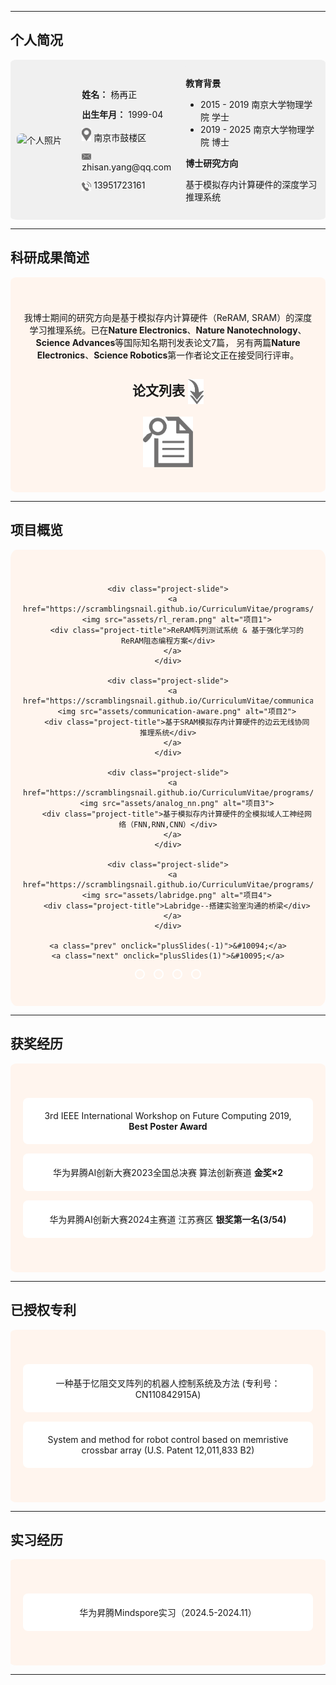 <style>
/* 通用样式 */
.section {
  padding: 40px 20px;
}
.section h2 {
  font-weight: bold;
  text-align: center;
  margin-bottom: 20px;
}
.section a {
  text-decoration: none;
  color: inherit;
  transition: all 0.3s ease;
}
.section a:hover {
  filter: brightness(1.1);
}

/* 第一栏：个人简况 */
.personal-info {
  display: flex;
  background-color: #f0f0f0;
  padding: 10px;
  align-items: center;
  border-radius: 2%;
}
.personal-photo {
  flex: 0.8;
  text-align: left;
}
.personal-photo img {
  width: 120px;
  height: 175px;
  object-fit: cover;
  border-radius: 8px;
}
.personal-details {
  flex: 1.2;
  padding: 0 20px;
  text-align: left;
}
.personal-details p {
  margin: 12px 0;
}
.education {
  flex: 2;
  background-color: #f0f0f0;
  padding: 3px;
  border-radius: 2%;
}

/* 第二栏：科研成果简述 */
.research {
  background-color: seashell;
  text-align: center;
  border-radius: 2%;
}
.research .paper-link img {
  width: 40px;
  transition: all 0.3s ease;
}
.research .paper-link img:hover {
  box-shadow: 0 0 10px #333;
  transform: scale(1.1);
  border-radius: 8px;
}

/* 第三栏：项目概览 */
.projects {
  background-color: seashell;
  text-align: center;
  position: relative;
  border-radius: 2%;
}
.project-carousel {
  position: relative;
  max-width: 600px;
  margin: auto;
}
.project-slide {
  display: none;
}
.project-slide img {
  width: 100%;
  border-radius: 8px;
  transition: all 0.3s ease;
}
.project-slide img:hover {
  transform: scale(1.05);
  box-shadow: 0 0 15px #333;
}
.project-title {
  font-weight: bold;
  font-size: 30px;
  margin-top: 10px;
}
.project-title:hover {
  text-shadow: 0 0 5px #555;
}
.prev, .next {
  cursor: pointer;
  position: absolute;
  top: 50%;
  padding: 10px;
  margin-top: -20px;
  color: white;
  font-size: 70px;
  background-color: rgba(0,0,0,0.4);
  border-radius: 10%;
  transition: all 0.3s;
}
.prev:hover, .next:hover {
  background-color: rgba(0,0,0,0.7);
  transform: scale(1.5);
}
.prev { left: -80px; }
.next { right: -80px; }
.dots {
  text-align: center;
  margin-top: 10px;
}
.dot {
  height: 12px;
  width: 12px;
  margin: 0 5px;
  display: inline-block;
  border-radius: 50%;
  background-color: transparent;
  border: 2px solid white;
  cursor: pointer;
}
.active {
  background-color: white;
}

/* 第四栏：获奖经历 & 第五栏：专利 */
.awards, .patents, .intern {
  text-align: center;
}
.awards { background-color: seashell; border-radius: 2%;}
.patents { background-color: seashell; border-radius: 2%;}
.intern { background-color: seashell; border-radius: 2%;}
.card {
  background-color: white;
  margin: 15px auto;
  padding: 20px;
  max-width: 600px;
  border-radius: 8px;
  transition: all 0.3s ease;
}
.card:hover {
  box-shadow: 0 0 12px #333;
  transform: scale(1.02);
}
</style>

---

## **个人简况**

<!-- 第一栏：个人简况 -->
<div class="section personal-info">
  <div class="personal-photo" flex="0.8">
    <img src="assets/my_photo.jpg" alt="个人照片">
  </div>
  <div class="personal-details" flex="1.5">
    <p><b>姓名：</b> 杨再正</p>
    <p><b>出生年月：</b> 1999-04</p>
    <p><img src="assets/address_icon.png" alt="地址图标" width="15" vertical-align="middle"> 南京市鼓楼区</p>
    <p><img src="assets/email_icon.png" alt="邮箱图标" width="15" vertical-align="middle"> zhisan.yang@qq.com</p>
    <p><img src="assets/phone_icon.png" alt="电话图标" style="width:15px; vertical-align:middle;"> 13951723161</p>
  </div>
  <div class="education" flex="1">
    <p><b>教育背景</b></p>
    <ul>
      <li>2015 - 2019 南京大学物理学院 学士</li>
      <li>2019 - 2025 南京大学物理学院 博士</li>
    </ul>
      <p><strong>博士研究方向</strong></p>
      <p>基于模拟存内计算硬件的深度学习推理系统</p>
  </div>
</div>

---

## **科研成果简述**

<!-- 第二栏：科研成果简述 -->
<div class="section research">
  <p>我博士期间的研究方向是基于模拟存内计算硬件（ReRAM, SRAM）的深度学习推理系统。已在<strong>Nature Electronics</strong>、<strong>Nature Nanotechnology</strong>、<strong>Science Advances</strong>等国际知名期刊发表论文7篇，
  另有两篇<strong>Nature Electronics</strong>、<strong>Science Robotics</strong>第一作者论文正在接受同行评审。</p>
  <h2><strong>论文列表</strong> <img src="assets/arrow_icon.png" alt="箭头图标" style="width:25px; vertical-align:middle;"></h2>
  <a href="https://scramblingsnail.github.io/CurriculumVitae/papers" class="paper-link">
    <img src="assets/paper_icon.png" alt="论文图标" style="width:80px; vertical-align:middle;">
  </a>
</div>

---

## **项目概览**

<!-- 第三栏：项目概览 -->
<div class="section projects">
  <div class="project-carousel">

    <div class="project-slide">
      <a href="https://scramblingsnail.github.io/CurriculumVitae/programs/rl_reram">
        <img src="assets/rl_reram.png" alt="项目1">
        <div class="project-title">ReRAM阵列测试系统 & 基于强化学习的ReRAM阻态编程方案</div>
      </a>
    </div>

    <div class="project-slide">
      <a href="https://scramblingsnail.github.io/CurriculumVitae/communication_aware_nn">
        <img src="assets/communication-aware.png" alt="项目2">
        <div class="project-title">基于SRAM模拟存内计算硬件的边云无线协同推理系统</div>
      </a>
    </div>

    <div class="project-slide">
      <a href="https://scramblingsnail.github.io/CurriculumVitae/programs/fully_analog_nn">
        <img src="assets/analog_nn.png" alt="项目3">
        <div class="project-title">基于模拟存内计算硬件的全模拟域人工神经网络（FNN,RNN,CNN）</div>
      </a>
    </div>

    <div class="project-slide">
      <a href="https://scramblingsnail.github.io/CurriculumVitae/programs/labridge">
        <img src="assets/labridge.png" alt="项目4">
        <div class="project-title">Labridge--搭建实验室沟通的桥梁</div>
      </a>
    </div>

    <a class="prev" onclick="plusSlides(-1)">&#10094;</a>
    <a class="next" onclick="plusSlides(1)">&#10095;</a>
  </div>

  <div class="dots">
    <span class="dot" onclick="currentSlide(1)"></span>
    <span class="dot" onclick="currentSlide(2)"></span>
    <span class="dot" onclick="currentSlide(3)"></span>
    <span class="dot" onclick="currentSlide(4)"></span>
  </div>
</div>

---

## **获奖经历**

<!-- 第四栏：获奖经历 -->
<div class="section awards">
  <a href="https://scramblingsnail.github.io/CurriculumVitae/awards/best_poster_award"><div class="card">3rd IEEE International Workshop on Future Computing 2019, <strong>Best Poster Award</strong></div></a>
  <a href="https://scramblingsnail.github.io/CurriculumVitae/awards/ascend2023"><div class="card">华为昇腾AI创新大赛2023全国总决赛 算法创新赛道 <strong>金奖×2</strong></div></a>
  <a href="https://scramblingsnail.github.io/CurriculumVitae/awards/ascend2024"><div class="card">华为昇腾AI创新大赛2024主赛道 江苏赛区 <b>银奖第一名(3/54)</b></div></a>
</div>

---

## **已授权专利**

<!-- 第五栏：已授权专利 -->
<div class="section patents">
  <a href="https://scramblingsnail.github.io/CurriculumVitae/patents/ca_patent"><div class="card">一种基于忆阻交叉阵列的机器人控制系统及方法 (专利号：CN110842915A)</div></a>
  <a href="https://scramblingsnail.github.io/CurriculumVitae/patents/us_patent"><div class="card">System and method for robot control based on memristive crossbar array (U.S. Patent 12,011,833 B2)</div></a>
</div>

---

## **实习经历**
<div class="section intern">
  <a href="https://scramblingsnail.github.io/CurriculumVitae/intern"><div class="card">华为昇腾Mindspore实习（2024.5-2024.11）</div></a>
</div>

---

<script>
let slideIndex = 1;
showSlides(slideIndex);
function plusSlides(n) { showSlides(slideIndex += n); }
function currentSlide(n) { showSlides(slideIndex = n); }
function showSlides(n) {
  let i;
  let slides = document.getElementsByClassName("project-slide");
  let dots = document.getElementsByClassName("dot");
  if (n > slides.length) {slideIndex = 1}
  if (n < 1) {slideIndex = slides.length}
  for (i = 0; i < slides.length; i++) {
    slides[i].style.display = "none";
  }
  for (i = 0; i < dots.length; i++) {
    dots[i].className = dots[i].className.replace(" active", "");
  }
  slides[slideIndex-1].style.display = "block";
  dots[slideIndex-1].className += " active";
}
</script>